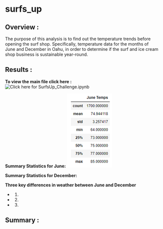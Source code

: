 # surfs_up

## Overview :
The purpose of this analysis is to find out the temperature trends before opening the surf shop. Specifically, temperature data for the months of June and December in Oahu, in order to determine if the surf and ice cream shop business is sustainable year-round.

## Results :
**To view the main file click here :** </br>
![Click here for SurfsUp_Challenge.ipynb](https://github.com/dhaval-28/surfs_up/blob/main/SurfsUp_Challenge.ipynb)</br>



**Summary Statistics for June:**
![Summary Statistics for June:](https://github.com/dhaval-28/surfs_up/blob/main/june_temp.png)

**Summary Statistics for December:**

**Three key differences in weather between June and December**
* 1.
* 2.
* 3.

## Summary :

